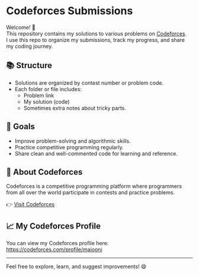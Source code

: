 # Codeforces Submissions

Welcome! 👋  
This repository contains my solutions to various problems on [Codeforces](https://codeforces.com/).  
I use this repo to organize my submissions, track my progress, and share my coding journey.

## 📚 Structure
- Solutions are organized by contest number or problem code.
- Each folder or file includes:
  - Problem link
  - My solution (code)
  - Sometimes extra notes about tricky parts.

## 🚀 Goals
- Improve problem-solving and algorithmic skills.
- Practice competitive programming regularly.
- Share clean and well-commented code for learning and reference.

## 📌 About Codeforces
Codeforces is a competitive programming platform where programmers from all over the world participate in contests and practice problems.

👉 [Visit Codeforces](https://codeforces.com/)

## 📈 My Codeforces Profile
You can view my Codeforces profile here: https://codeforces.com/profile/majooni

---

Feel free to explore, learn, and suggest improvements! 😄
